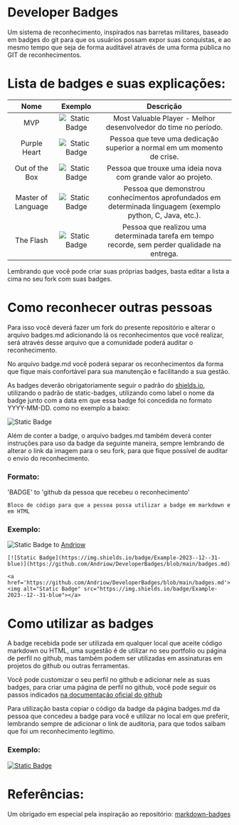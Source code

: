 # Developer Badges
Um sistema de reconhecimento, inspirados nas barretas militares, baseado em badges do git para que os usuários possam expor suas conquistas, e ao mesmo tempo que seja de forma auditável através de uma forma pública no GIT de reconhecimentos. 

# Lista de badges e suas explicações:
Nome | Exemplo | Descrição
:---:|:-------:|:--------:
MVP | ![Static Badge](https://img.shields.io/badge/MVP-2023--12--31-blue) | Most Valuable Player - Melhor desenvolvedor do time no período.
Purple Heart | ![Static Badge](https://img.shields.io/badge/PH-2023--12--31-8A2BE2) | Pessoa que teve uma dedicação superior a normal em um momento de crise.
Out of the Box | ![Static Badge](https://img.shields.io/badge/Out_of_the_Box-2023--12--31-orange) | Pessoa que trouxe uma ideia nova com grande valor ao projeto.
Master of Language | ![Static Badge](https://img.shields.io/badge/Master_of_Python-2023--12--31-3670A0?logo=python&logoColor=ffdd54) | Pessoa que demonstrou conhecimentos aprofundados em determinada linguagem (exemplo python, C, Java, etc.).
The Flash | ![Static Badge](https://img.shields.io/badge/The_Flash-2024--06--26-a51818) | Pessoa que realizou uma determinada tarefa em tempo recorde, sem perder qualidade na entrega.

Lembrando que você pode criar suas próprias badges, basta editar a lista a cima no seu fork com suas badges. 

# Como reconhecer outras pessoas
Para isso você deverá fazer um fork do presente repositório e alterar o arquivo badges.md adicionando lá os reconhecimentos que você realizar, será através desse arquivo que a comunidade poderá auditar o reconhecimento. 

No arquivo badge.md você poderá separar os reconhecimentos da forma que fique mais confortável para sua manutenção e facilitando a sua gestão. 

As badges deverão obrigatoriamente seguir o padrão do [shields.io](https://shields.io/badges/static-badge), utilizando o padrão de static-badges, utilizando como label o nome da badge junto com a data em que essa badge foi concedida no formato YYYY-MM-DD. como no exemplo a baixo:

![Static Badge](https://img.shields.io/badge/Example-2023--12--31-blue)

Além de conter a badge, o arquivo badges.md também deverá conter instruções para uso da badge da seguinte maneira, sempre lembrando de alterar o link da imagem para o seu fork, para que fique possível de auditar o envio do reconhecimento.

### Formato:
'BADGE' to 'github da pessoa que recebeu o reconhecimento'
````
Bloco de código para que a pessoa possa utilizar a badge em markdown e em HTML
````

### Exemplo: 
![Static Badge](https://img.shields.io/badge/Example-2023--12--31-blue) to [Andriow](https://github.com/Andriow) 
````
[![Static Badge](https://img.shields.io/badge/Example-2023--12--31-blue)](https://github.com/Andriow/DeveloperBadges/blob/main/badges.md)

<a href='https://github.com/Andriow/DeveloperBadges/blob/main/badges.md'><img alt="Static Badge" src="https://img.shields.io/badge/Example-2023--12--31-blue"></a>
````
# Como utilizar as badges
A badge recebida pode ser utilizada em qualquer local que aceite código markdown ou HTML, uma sugestão é de utilizar no seu portfolio ou página de perfil no github, mas também podem ser utilizadas em assinaturas em projetos do github ou outras ferramentas.

Você pode customizar o seu perfil no github e adicionar nele as suas badges, para criar uma página de perfil no github, você pode seguir os passos indicados [na documentação oficial do github](https://docs.github.com/en/account-and-profile/setting-up-and-managing-your-github-profile/customizing-your-profile/managing-your-profile-readme)

Para utilização basta copiar o código da badge da página badges.md da pessoa que concedeu a badge para você e utilizar no local em que preferir, lembrando sempre de adicionar o link de auditoria, para que todos saibam que foi um reconhecimento legítimo.

### Exemplo: 
[![Static Badge](https://img.shields.io/badge/Example-2023--12--31-blue)](https://github.com/Andriow/DeveloperBadges/blob/main/badges.md)

# Referências:
Um obrigado em especial pela inspiração ao repositório: [markdown-badges](https://github.com/Ileriayo/markdown-badges)

